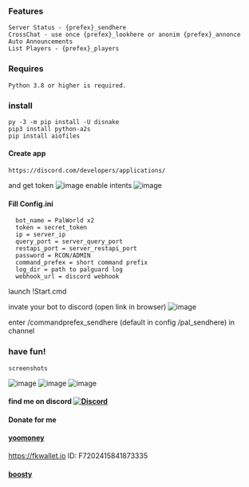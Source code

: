 ### Features
    Server Status - {prefex}_sendhere
    CrossChat - use once {prefex}_lookhere or anonim {prefex}_annonce
    Auto Announcements
    List Players - {prefex}_players
### Requires
    Python 3.8 or higher is required.
### install
    py -3 -m pip install -U disnake
    pip3 install python-a2s
    pip install aiofiles
#### Create app
    https://discord.com/developers/applications/
and get token
![image](https://github.com/JTNeXuS2/SoulMask.Tools/assets/88918931/1bbc7362-5a92-47c5-a314-d41ec9b4fd36)
enable intents
![image](https://github.com/JTNeXuS2/SoulMask.Tools/assets/88918931/7b8b7f40-3129-4d96-bfe6-b0bea1d80422)
#### Fill Config.ini
      bot_name = PalWorld x2
      token = secret_token
      ip = server_ip
      query_port = server_query_port
      restapi_port = server_restapi_port
      password = RCON/ADMIN
      command_prefex = short command prefix
      log_dir = path to palguard log
      webhook_url = discord webhook
launch !Start.cmd

invate your bot to discord (open link in browser)
![image](https://github.com/JTNeXuS2/SoulMask.Tools/assets/88918931/4d904844-cc7f-4a60-8ddb-5910c2555e23)

enter /commandprefex_sendhere (default in config /pal_sendhere) in channel

### have fun!
    screenshots
![image](https://github.com/user-attachments/assets/c3cdfb97-2568-47d9-b47a-0a8c1cef6dc5)
![image](https://github.com/user-attachments/assets/6006815f-6e30-4b98-9952-f0f430c76fab)
![image](https://github.com/user-attachments/assets/27ba738e-6e9f-4d47-97e7-268337356392)




#### find me on discord [![Discord](https://discordapp.com/api/guilds/626106205122592769/widget.png?style=shield)](https://discord.gg/qYmBmDR)
#### Donate for me
#### [yoomoney](https://yoomoney.ru/to/4100116619431314)
https://fkwallet.io  ID: F7202415841873335
#### [boosty](https://boosty.to/_illidan_)
